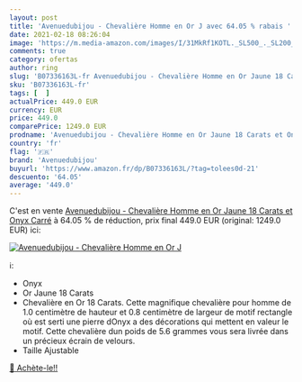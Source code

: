```yaml
---
layout: post
title: 'Avenuedubijou - Chevalière Homme en Or J avec 64.05 % rabais '
date: 2021-02-18 08:26:04
image: 'https://m.media-amazon.com/images/I/31MkRf1KOTL._SL500_._SL200_.jpg'
comments: true
category: ofertas
author: ring
slug: 'B07336163L-fr Avenuedubijou - Chevalière Homme en Or Jaune 18 Carats et...'
sku: 'B07336163L-fr'
tags: [  ]
actualPrice: 449.0 EUR
currency: EUR
price: 449.0
comparePrice: 1249.0 EUR
prodname: 'Avenuedubijou - Chevalière Homme en Or Jaune 18 Carats et Onyx Carré'
country: 'fr'
flag: '🇫🇷'
brand: 'Avenuedubijou'
buyurl: 'https://www.amazon.fr/dp/B07336163L/?tag=tolees0d-21'
descuento: '64.05'
average: '449.0'
---
```


C'est en vente [Avenuedubijou - Chevalière Homme en Or Jaune 18 Carats et Onyx Carré](https://www.amazon.fr/dp/B07336163L/?tag=tolees0d-21)  à  64.05 % de réduction, prix final  449.0 EUR (original: 1249.0 EUR) ici:

[![Avenuedubijou - Chevalière Homme en Or J](https://m.media-amazon.com/images/I/31MkRf1KOTL._SL500_._SL200_.jpg)](https://www.amazon.fr/dp/B07336163L/?tag=tolees0d-21)

ℹ️:

- Onyx
- Or Jaune 18 Carats
- Chevalière en Or 18 Carats. Cette magnifique chevalière pour homme de 1.0 centimètre de hauteur et 0.8 centimètre de largeur de motif rectangle où est serti une pierre dOnyx a des décorations qui mettent en valeur le motif. Cette chevalière dun poids de 5.6 grammes vous sera livrée dans un précieux écrain de velours.
- Taille Ajustable

[🛒 Achète-le!!](https://www.amazon.fr/dp/B07336163L/?tag=tolees0d-21)
